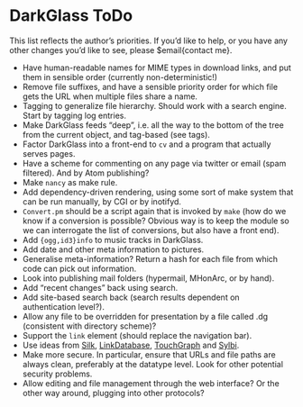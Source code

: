 # DarkGlass ToDo

This list reflects the author’s priorities. If you’d like to help, or you have any other changes you’d like to see, please $email{contact me}.

   * Have human-readable names for MIME types in download links, and put them in sensible order (currently non-deterministic!)
   * Remove file suffixes, and have a sensible priority order for which file gets the URL when multiple files share a name.
   * Tagging to generalize file hierarchy. Should work with a search engine. Start by tagging log entries.
   * Make DarkGlass feeds “deep”, i.e. all the way to the bottom of the tree from the current object, and tag-based (see tags).
   * Factor DarkGlass into a front-end to `cv` and a program that actually serves pages.
   * Have a scheme for commenting on any page via twitter or email (spam filtered). And by Atom publishing?
   * Make `nancy` as make rule.
   * Add dependency-driven rendering, using some sort of make system that can be run manually, by CGI or by inotifyd.
   * `Convert.pm` should be a script again that is invoked by `make` (how do we know if a conversion is possible? Obvious way is to keep the module so we can interrogate the list of conversions, but also have a front end).
   * Add `{ogg,id3}info` to music tracks in DarkGlass.
   * Add date and other meta information to pictures.
   * Generalise meta-information? Return a hash for each file from which code can pick out information.
   * Look into publishing mail folders (hypermail, MHonArc, or by hand).
   * Add “recent changes” back using search.
   * Add site-based search back (search results dependent on authentication level?).
   * Allow any file to be overridden for presentation by a file called <file>.dg (consistent with directory scheme)?
   * Support the `link` element (should replace the navigation bar).
   * Use ideas from [Silk](https://hypertext.sourceforge.net/silk/userGuide.shtml), [LinkDatabase](http://www.usemod.com/cgi-bin/mb.pl?LinkDatabase), [TouchGraph](http://www.usemod.com/cgi-bin/mb.pl?TouchGraphWikiBrowser) and [Sylbi](https://sourceforge.net/projects/sylbi/).
   * Make more secure. In particular, ensure that URLs and file paths are always clean, preferably at the datatype level. Look for other potential security problems.
   * Allow editing and file management through the web interface? Or the other way around, plugging into other protocols?